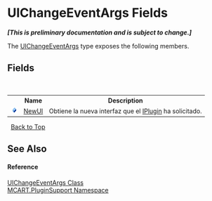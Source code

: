 # UIChangeEventArgs Fields
 _**\[This is preliminary documentation and is subject to change.\]**_

The <a href="0360916f-98d9-5c47-db52-31e6b88cac32">UIChangeEventArgs</a> type exposes the following members.


## Fields
&nbsp;<table><tr><th></th><th>Name</th><th>Description</th></tr><tr><td>![Public field](media/pubfield.gif "Public field")</td><td><a href="4839d622-f7f1-099e-7112-61a550447554">NewUI</a></td><td>
Obtiene la nueva interfaz que el <a href="4ee0e2a7-cfcb-eb2f-49cb-5ac7500b7e3d">IPlugin</a> ha solicitado.</td></tr></table>&nbsp;
<a href="#uichangeeventargs-fields">Back to Top</a>

## See Also


#### Reference
<a href="0360916f-98d9-5c47-db52-31e6b88cac32">UIChangeEventArgs Class</a><br /><a href="4abc7841-aae2-1ecc-94fa-a3d251746bda">MCART.PluginSupport Namespace</a><br />